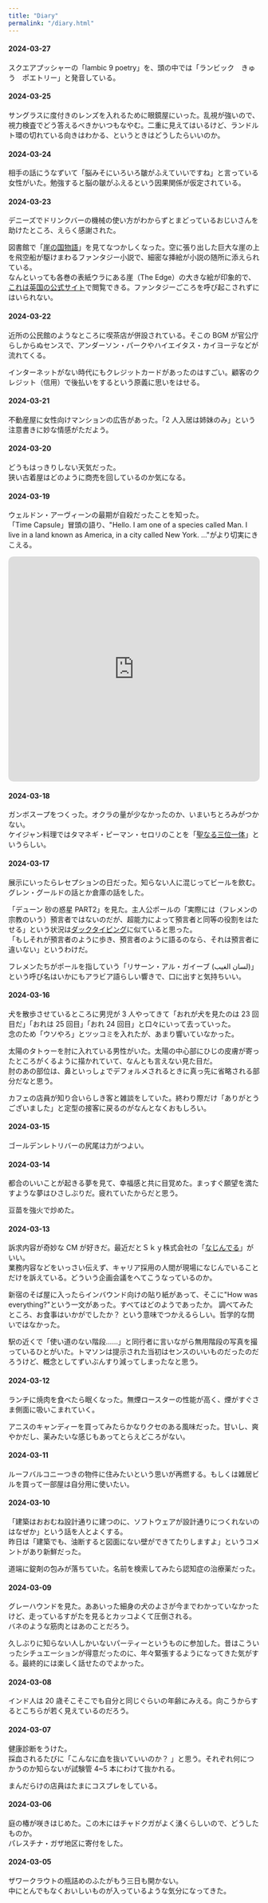 ```yaml
---
title: "Diary"
permalink: "/diary.html"
---
```


#### 2024-03-27

スクエアプッシャーの「lambic 9 poetry」を、頭の中では「ランビック　きゅう　ポエトリー」と発音している。

#### 2024-03-25

サングラスに度付きのレンズを入れるために眼鏡屋にいった。乱視が強いので、視力検査でどう答えるべきかいつもなやむ。二重に見えてはいるけど、ランドルト環の切れている向きはわかる、というときはどうしたらいいのか。

#### 2024-03-24

相手の話にうなずいて「脳みそにいろいろ皺がふえていいですね」と言っている女性がいた。勉強すると脳の皺がふえるという因果関係が仮定されている。

#### 2024-03-23

デニーズでドリンクバーの機械の使い方がわからずとまどっているおじいさんを助けたところ、えらく感謝された。

図書館で「[崖の国物語](https://www.poplar.co.jp/book/search/result/archive/8690.08.html)」を見てなつかしくなった。空に張り出した巨大な崖の上を飛空船が駆けまわるファンタジー小説で、細密な挿絵が小説の随所に添えられている。  
なんといっても各巻の表紙ウラにある崖（The Edge）の大きな絵が印象的で、[これは英国の公式サイト](https://edgechronicles.co.uk/explore-the-edge/maps/the-edge/)で閲覧できる。ファンタジーごころを呼び起こされずにはいられない。

#### 2024-03-22

近所の公民館のようなところに喫茶店が併設されている。そこの BGM が官公庁らしからぬセンスで、アンダーソン・パークやハイエイタス・カイヨーテなどが流れてくる。

インターネットがない時代にもクレジットカードがあったのはすごい。顧客のクレジット（信用）で後払いをするという原義に思いをはせる。

#### 2024-03-21

不動産屋に女性向けマンションの広告があった。「2 人入居は姉妹のみ」という注意書きに妙な情感がただよう。

#### 2024-03-20

どうもはっきりしない天気だった。  
狭い古着屋はどのように商売を回しているのか気になる。

#### 2024-03-19

ウェルドン・アーヴィーンの最期が自殺だったことを知った。  
「Time Capsule」冒頭の語り、"Hello. I am one of a species called Man. I live in a land known as America, in a city called New York. ..."がより切実にきこえる。

<iframe allow="autoplay *; encrypted-media *; fullscreen *; clipboard-write" frameborder="0" height="450" style="width:100%;max-width:660px;overflow:hidden;border-radius:10px;" sandbox="allow-forms allow-popups allow-same-origin allow-scripts allow-storage-access-by-user-activation allow-top-navigation-by-user-activation" src="https://embed.music.apple.com/us/album/time-capsule/1673645476"></iframe>

#### 2024-03-18

ガンボスープをつくった。オクラの量が少なかったのか、いまいちとろみがつかない。  
ケイジャン料理ではタマネギ・ピーマン・セロリのことを「[聖なる三位一体](<https://ja.wikipedia.org/wiki/%E8%81%96%E3%81%AA%E3%82%8B%E4%B8%89%E4%BD%8D%E4%B8%80%E4%BD%93_(%E6%96%99%E7%90%86)>)」というらしい。

#### 2024-03-17

展示にいったらレセプションの日だった。知らない人に混じってビールを飲む。グレン・グールドの話とか倉庫の話をした。

「デューン 砂の惑星 PART2」を見た。主人公ポールの「実際には（フレメンの宗教のいう）預言者ではないのだが、超能力によって預言者と同等の役割をはたせる」という状況は[ダックタイピング](https://ja.wikipedia.org/wiki/%E3%83%80%E3%83%83%E3%82%AF%E3%83%BB%E3%82%BF%E3%82%A4%E3%83%94%E3%83%B3%E3%82%B0)に似ていると思った。  
「もしそれが預言者のように歩き、預言者のように語るのなら、それは預言者に違いない」というわけだ。

フレメンたちがポールを指していう「リサーン・アル・ガイーブ (لسان الغيب)」という呼び名はいかにもアラビア語らしい響きで、口に出すと気持ちいい。

#### 2024-03-16

犬を散歩させているところに男児が 3 人やってきて「おれが犬を見たのは 23 回目だ」「おれは 25 回目」「おれ 24 回目」と口々にいって去っていった。  
念のため「ウソやろ」とツッコミを入れたが、あまり響いていなかった。

太陽のタトゥーを肘に入れている男性がいた。太陽の中心部にひじの皮膚が寄ったところがくるように描かれていて、なんとも言えない見た目だ。  
肘のあの部位は、鼻といっしょでデフォルメされるときに真っ先に省略される部分だなと思う。

カフェの店員が知り合いらしき客と雑談をしていた。終わり際だけ「ありがとうございました」と定型の接客に戻るのがなんとなくおもしろい。

#### 2024-03-15

ゴールデンレトリバーの尻尾は力がつよい。

#### 2024-03-14

都合のいいことが起きる夢を見て、幸福感と共に目覚めた。まっすぐ願望を満たすような夢はひさしぶりだ。疲れていたからだと思う。

豆苗を強火で炒めた。

#### 2024-03-13

訴求内容が奇妙な CM が好きだ。最近だとＳｋｙ株式会社の「[なじんでる](https://www.skygroup.jp/news/230904_01/)」がいい。  
業務内容などをいっさい伝えず、キャリア採用の人間が現場になじんでいることだけを訴えている。どういう企画会議をへてこうなっているのか。

新宿のそば屋に入ったらインバウンド向けの貼り紙があって、そこに"How was everything?"という一文があった。すべてはどのようであったか。
調べてみたところ、お食事はいかがでしたか？ という意味でつかえるらしい。哲学的な問いではなかった。

駅の近くで「使い道のない階段……」と同行者に言いながら無用階段の写真を撮っているひとがいた。トマソンは提示された当初はセンスのいいものだったのだろうけど、概念としてずいぶんすり減ってしまったなと思う。

#### 2024-03-12

ランチに焼肉を食べたら眠くなった。無煙ロースターの性能が高く、煙がすぐさま側面に吸いこまれていく。

アニスのキャンディーを買ってみたらかなりクセのある風味だった。甘いし、爽やかだし、薬みたいな感じもあってとらえどころがない。

#### 2024-03-11

ルーフバルコニーつきの物件に住みたいという思いが再燃する。もしくは雑居ビルを買って一部屋は自分用に使いたい。

#### 2024-03-10

「建築はおおむね設計通りに建つのに、ソフトウェアが設計通りにつくれないのはなぜか」という話を人とよくする。  
昨日は「建築でも、油断すると図面にない壁ができてたりしますよ」というコメントがあり新鮮だった。

道端に錠剤の包みが落ちていた。名前を検索してみたら認知症の治療薬だった。

#### 2024-03-09

グレーハウンドを見た。ああいった細身の犬のよさが今までわかっていなかったけど、走っているすがたを見るとカッコよくて圧倒される。  
バネのような筋肉とはあのことだろう。

久しぶりに知らない人しかいないパーティーというものに参加した。昔はこういったシチュエーションが得意だったのに、年々緊張するようになってきた気がする。最終的には楽しく話せたのでよかった。

#### 2024-03-08

インド人は 20 歳そこそこでも自分と同じぐらいの年齢にみえる。向こうからするとこちらが若く見えているのだろう。

#### 2024-03-07

健康診断をうけた。  
採血されるたびに「こんなに血を抜いていいのか？ 」と思う。それぞれ何につかうのか知らないが試験管 4~5 本にわけて抜かれる。

まんだらけの店員はたまにコスプレをしている。

#### 2024-03-06

庭の椿が咲きはじめた。この木にはチャドクガがよく湧くらしいので、どうしたものか。  
パレスチナ・ガザ地区に寄付をした。

#### 2024-03-05

ザワークラウトの瓶詰めのふたがもう三日も開かない。  
中にとんでもなくおいしいものが入っているような気分になってきた。
